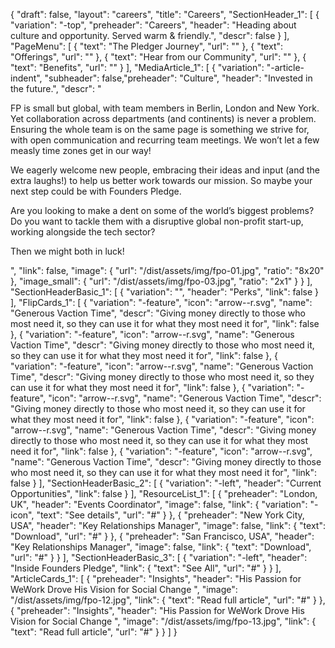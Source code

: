 {
"draft": false,
"layout": "careers",
"title": "Careers",
"SectionHeader_1": [
{
"variation": "-top",
"preheader": "Careers",
"header": "Heading about culture and opportunity. Served warm & friendly.",
"descr": false
}
],
"PageMenu": [
{
"text": "The Pledger Journey",
"url": ""
},
{
"text": "Offerings",
"url": ""
},
{
"text": "Hear from our Community",
"url": ""
},
{
"text": "Benefits",
"url": ""
}
],
"MediaArticle_1": [
{
"variation": "-article-indent",
"subheader": false,"preheader": "Culture",
"header": "Invested in the future.",
"descr": "<p>FP is small but global, with team members in Berlin, London and New York. Yet collaboration across departments (and continents) is never a problem. Ensuring the whole team is on the same page is something we strive for, with open communication and recurring team meetings. We won’t let a few measly time zones get in our way!</p><p>We eagerly welcome new people, embracing their ideas and input (and the extra laughs!) to help us better work towards our mission. So maybe your next step could be with Founders Pledge.</p><p>Are you looking to make a dent on some of the world’s biggest problems? Do you want to tackle them with a disruptive global non-profit start-up, working alongside the tech sector? </p><p>Then we might both in luck!</p>",
"link": false,
"image": {
"url": "/dist/assets/img/fpo-01.jpg",
"ratio": "8x20"
},
"image_small": {
"url": "/dist/assets/img/fpo-03.jpg",
"ratio": "2x1"
}
}
],
"SectionHeaderBasic_1": [
{
"variation": "",
"header": "Perks",
"link": false
}
],
"FlipCards_1": [
{
"variation": "-feature",
"icon": "arrow--r.svg",
"name": "Generous Vaction Time",
"descr": "Giving money directly to those who most need it, so they can use it for what they most need it for",
"link": false
},
{
"variation": "-feature",
"icon": "arrow--r.svg",
"name": "Generous Vaction Time",
"descr": "Giving money directly to those who most need it, so they can use it for what they most need it for",
"link": false
},
{
"variation": "-feature",
"icon": "arrow--r.svg",
"name": "Generous Vaction Time",
"descr": "Giving money directly to those who most need it, so they can use it for what they most need it for",
"link": false
},
{
"variation": "-feature",
"icon": "arrow--r.svg",
"name": "Generous Vaction Time",
"descr": "Giving money directly to those who most need it, so they can use it for what they most need it for",
"link": false
},
{
"variation": "-feature",
"icon": "arrow--r.svg",
"name": "Generous Vaction Time",
"descr": "Giving money directly to those who most need it, so they can use it for what they most need it for",
"link": false
},
{
"variation": "-feature",
"icon": "arrow--r.svg",
"name": "Generous Vaction Time",
"descr": "Giving money directly to those who most need it, so they can use it for what they most need it for",
"link": false
}
],
"SectionHeaderBasic_2": [
{
"variation": "-left",
"header": "Current Opportunities",
"link": false
}
],
"ResourceList_1": [
{
"preheader": "London, UK",
"header": "Events Coordinator",
"image": false,
"link": {
"variation": "-icon",
"text": "See details",
"url": "#"
}
},
{
"preheader": "New York City, USA",
"header": "Key Relationships Manager",
"image": false,
"link": {
"text": "Download",
"url": "#"
}
},
{
"preheader": "San Francisco, USA",
"header": "Key Relationships Manager",
"image": false,
"link": {
"text": "Download",
"url": "#"
}
}
],
"SectionHeaderBasic_3": [
{
"variation": "-left",
"header": "Inside Founders Pledge",
"link": {
"text": "See All",
"url": "#"
}
}
],
"ArticleCards_1": [
{
 "preheader": "Insights",
"header": "His Passion for WeWork Drove His Vision for Social Change ",
"image": "/dist/assets/img/fpo-12.jpg",
"link": {
"text": "Read full article",
"url": "#"
}
},
{
 "preheader": "Insights",
"header": "His Passion for WeWork Drove His Vision for Social Change ",
"image": "/dist/assets/img/fpo-13.jpg",
"link": {
"text": "Read full article",
"url": "#"
}
}
]
}
